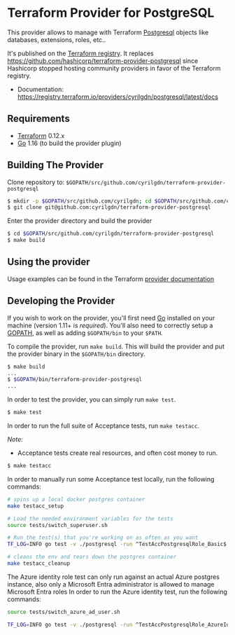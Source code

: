 Terraform Provider for PostgreSQL
=================================

This provider allows to manage with Terraform [Postgresql](https://www.postgresql.org/) objects like databases, extensions, roles, etc..

It's published on the [Terraform registry](https://registry.terraform.io/providers/cyrilgdn/postgresql/latest/docs).
It replaces https://github.com/hashicorp/terraform-provider-postgresql since Hashicorp stopped hosting community providers in favor of the Terraform registry.

- Documentation: https://registry.terraform.io/providers/cyrilgdn/postgresql/latest/docs

Requirements
------------

-	[Terraform](https://www.terraform.io/downloads.html) 0.12.x
-	[Go](https://golang.org/doc/install) 1.16 (to build the provider plugin)

Building The Provider
---------------------

Clone repository to: `$GOPATH/src/github.com/cyrilgdn/terraform-provider-postgresql`

```sh
$ mkdir -p $GOPATH/src/github.com/cyrilgdn; cd $GOPATH/src/github.com/cyrilgdn
$ git clone git@github.com:cyrilgdn/terraform-provider-postgresql
```

Enter the provider directory and build the provider

```sh
$ cd $GOPATH/src/github.com/cyrilgdn/terraform-provider-postgresql
$ make build
```

Using the provider
----------------------

Usage examples can be found in the Terraform [provider documentation](https://www.terraform.io/docs/providers/postgresql/index.html)

Developing the Provider
---------------------------

If you wish to work on the provider, you'll first need [Go](http://www.golang.org) installed on your machine (version 1.11+ is *required*). You'll also need to correctly setup a [GOPATH](http://golang.org/doc/code.html#GOPATH), as well as adding `$GOPATH/bin` to your `$PATH`.

To compile the provider, run `make build`. This will build the provider and put the provider binary in the `$GOPATH/bin` directory.

```sh
$ make build
...
$ $GOPATH/bin/terraform-provider-postgresql
...
```

In order to test the provider, you can simply run `make test`.

```sh
$ make test
```

In order to run the full suite of Acceptance tests, run `make testacc`.

*Note:* 
- Acceptance tests create real resources, and often cost money to run.

```sh
$ make testacc
```

In order to manually run some Acceptance test locally, run the following commands:
```sh
# spins up a local docker postgres container
make testacc_setup 

# Load the needed environment variables for the tests
source tests/switch_superuser.sh

# Run the test(s) that you're working on as often as you want
TF_LOG=INFO go test -v ./postgresql -run ^TestAccPostgresqlRole_Basic$

# cleans the env and tears down the postgres container
make testacc_cleanup 
```

The Azure identity role test can only run against an actual Azure postgres instance, also only a Microsoft Entra administrator is allowed to manage Microsoft Entra roles
In order to run the Azure identity test, run the following commands:
```sh
source tests/switch_azure_ad_user.sh

TF_LOG=INFO go test -v ./postgresql -run ^TestAccPostgresqlRole_AzureIdentity
```
